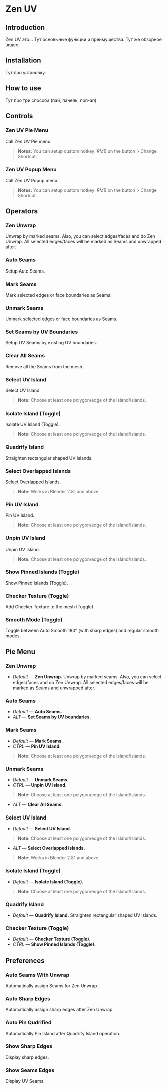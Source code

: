 
# Zen UV
## Introduction
Zen UV это... Тут основыные функции и преимущества. Тут же обзорное видео.

## Installation
Тут про установку.

## How to use
Тут про три способа (пай, панель, поп-ап).

## Controls

### Zen UV Pie Menu
Call Zen UV Pie menu.

> **Notes:** You can setup custom hotkey: *RMB* on the button > Change Shortcut.

### Zen UV Popup Menu
Call Zen UV Popup menu.

> **Notes:** You can setup custom hotkey: *RMB* on the button > Change Shortcut.

## Operators

### Zen Unwrap
Unwrap by marked seams. Also, you can select edges/faces and do Zen Unwrap. All selected edges/faces will be marked as Seams and unwrapped after.

### Auto Seams
Setup Auto Seams.

### Mark Seams
Mark selected edges or face boundaries as Seams.

### Unmark Seams
Unmark selected edges or face boundaries as Seams.

### Set Seams by UV Boundaries
Setup UV Seams by existing UV boundaries.

### Clear All Seams
Remove all the Seams from the mesh.

### Select UV Island
Select UV Island. 

> **Note:** Choose at least one polygon/edge of the Island/Islands.

### Isolate Island (Toggle)
Isolate UV Island (Toggle). 

> **Note:** Choose at least one polygon/edge of the Island/Islands.

### Quadrify Island
Straighten rectangular shaped UV Islands.

### Select Overlapped Islands
Select Overlapped Islands.

> **Note:** Works in Blender 2.81 and above.

### Pin UV Island
Pin UV Island. 

> **Note:** Choose at least one polygon/edge of the Island/Islands.

### Unpin UV Island
Unpin UV Island. 

> **Note:** Choose at least one polygon/edge of the Island/Islands.

### Show Pinned Islands (Toggle)
Show Pinned Islands (Toggle).

### Checker Texture (Toggle)
Add Checker Texture to the mesh (Toggle).

### Smooth Mode (Toggle)
Toggle between Auto Smooth 180° (with sharp edges) and regular smooth modes.

## Pie Menu

### Zen Unwrap
- *Default* — **Zen Unwrap.** Unwrap by marked seams. Also, you can select edges/faces and do Zen Unwrap. All selected edges/faces will be marked as Seams and unwrapped after.

### Auto Seams
- *Default* — **Auto Seams.**
- *ALT* — **Set Seams by UV boundaries.**

### Mark Seams
- *Default* — **Mark Seams.**
- *CTRL* — **Pin UV Island.**

> **Note:** Choose at least one polygon/edge of the Island/Islands.

### Unmark Seams
- *Default* — **Unmark Seams.**
- *CTRL* — **Unpin UV Island.**

> **Note:** Choose at least one polygon/edge of the Island/Islands.

- *ALT* — **Clear All Seams.**

### Select UV Island
- *Default* — **Select UV Island.**

> **Note:** Choose at least one polygon/edge of the Island/Islands.

- *ALT* — **Select Overlapped Islands.**

> **Note:** Works in Blender 2.81 and above.

### Isolate Island (Toggle)
- *Default* — **Isolate Island (Toggle).**

> **Note:** Choose at least one polygon/edge of the Island/Islands.

### Quadrify Island
- *Default* — **Quadrify Island.** Straighten rectangular shaped UV Islands.

### Checker Texture (Toggle)
- *Default* — **Checker Texture (Toggle).**
- *CTRL* — **Show Pinned Islands (Toggle).** 

## Preferences

### Auto Seams With Unwrap
Automatically assign Seams for Zen Unwrap.

### Auto Sharp Edges
Automatically assign sharp edges after Zen Unwrap.

### Auto Pin Qudrified
Automatically Pin Island after Quadrify Island operation.

### Show Sharp Edges
Display sharp edges.

### Show Seams Edges
Display UV Seams.